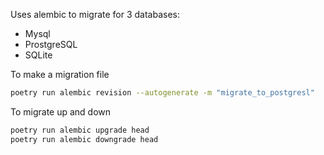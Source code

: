 Uses alembic to migrate for 3 databases:

- Mysql
- ProstgreSQL
- SQLite

To make a migration file

```bash
poetry run alembic revision --autogenerate -m "migrate_to_postgresl"
```

To migrate up and down

```bash
poetry run alembic upgrade head
poetry run alembic downgrade head
```
